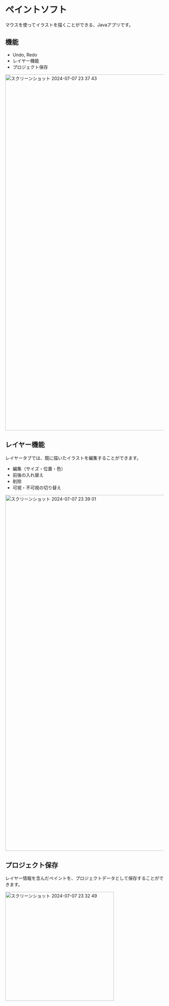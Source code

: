 # ペイントソフト

マウスを使ってイラストを描くことができる、Javaアプリです。

## 機能

- Undo, Redo
- レイヤー機能
- プロジェクト保存

<img width="1128" alt="スクリーンショット 2024-07-07 23 37 43" src="https://github.com/oor30/Paint_soft/assets/66106684/81e5e1a0-96c1-4ed4-9021-3f505bb839cc">

## レイヤー機能

レイヤータブでは、既に描いたイラストを編集することができます。

- 編集（サイズ・位置・色）
- 前後の入れ替え
- 削除
- 可視・不可視の切り替え

<img width="1128" alt="スクリーンショット 2024-07-07 23 39 01" src="https://github.com/oor30/Paint_soft/assets/66106684/0807df4a-25fd-47f4-92f3-9516587d1237">

## プロジェクト保存

レイヤー情報を含んだペイントを、プロジェクトデータとして保存することができます。

<img width="345" alt="スクリーンショット 2024-07-07 23 32 49" src="https://github.com/oor30/Paint_soft/assets/66106684/34ec1b7d-5413-49ca-913c-52643dacad6b">
